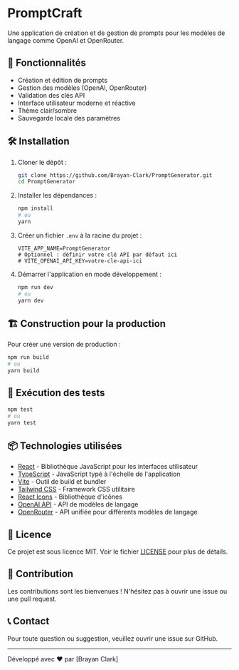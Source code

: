 # PromptCraft

Une application de création et de gestion de prompts pour les modèles de langage comme OpenAI et OpenRouter.

## 🚀 Fonctionnalités

- Création et édition de prompts
- Gestion des modèles (OpenAI, OpenRouter)
- Validation des clés API
- Interface utilisateur moderne et réactive
- Thème clair/sombre
- Sauvegarde locale des paramètres

## 🛠 Installation

1. Cloner le dépôt :
   ```bash
   git clone https://github.com/Brayan-Clark/PromptGenerator.git
   cd PromptGenerator
   ```

2. Installer les dépendances :
   ```bash
   npm install
   # ou
   yarn
   ```

3. Créer un fichier `.env` à la racine du projet :
   ```env
   VITE_APP_NAME=PromptGenerator
   # Optionnel : définir votre clé API par défaut ici
   # VITE_OPENAI_API_KEY=votre-cle-api-ici
   ```

4. Démarrer l'application en mode développement :
   ```bash
   npm run dev
   # ou
   yarn dev
   ```

## 🏗 Construction pour la production

Pour créer une version de production :

```bash
npm run build
# ou
yarn build
```

## 🧪 Exécution des tests

```bash
npm test
# ou
yarn test
```

## 📦 Technologies utilisées

- [React](https://reactjs.org/) - Bibliothèque JavaScript pour les interfaces utilisateur
- [TypeScript](https://www.typescriptlang.org/) - JavaScript typé à l'échelle de l'application
- [Vite](https://vitejs.dev/) - Outil de build et bundler
- [Tailwind CSS](https://tailwindcss.com/) - Framework CSS utilitaire
- [React Icons](https://react-icons.github.io/react-icons/) - Bibliothèque d'icônes
- [OpenAI API](https://platform.openai.com/) - API de modèles de langage
- [OpenRouter](https://openrouter.ai/) - API unifiée pour différents modèles de langage

## 📝 Licence

Ce projet est sous licence MIT. Voir le fichier [LICENSE](LICENSE) pour plus de détails.

## 🤝 Contribution

Les contributions sont les bienvenues ! N'hésitez pas à ouvrir une issue ou une pull request.

## 📞 Contact

Pour toute question ou suggestion, veuillez ouvrir une issue sur GitHub.

---

Développé avec ❤️ par [Brayan Clark]
